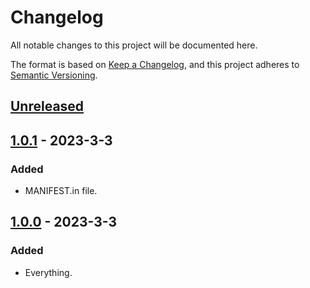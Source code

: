 # Changelog

All notable changes to this project will be documented here.

The format is based on [Keep a Changelog](https://keepachangelog.com/en/1.0.0/),
and this project adheres to [Semantic Versioning](https://semver.org/spec/v2.0.0.html).

## [Unreleased]

## [1.0.1] - 2023-3-3

### Added

- MANIFEST.in file.

## [1.0.0] - 2023-3-3

### Added

- Everything.

[Unreleased]: https://github.com/duhby/elommr/compare/v1.0.2...master
[1.0.1]: https://github.com/duhby/elommr/releases/tag/v1.0.1
[1.0.0]: https://github.com/duhby/elommr/releases/tag/v1.0.0
